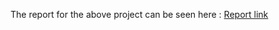 The report for the above project can be seen here : [Report link](https://github.com/ManishHyd/Transformer/blob/main/M23CSA014.pdf)
